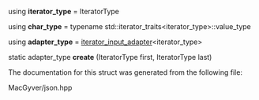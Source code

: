 <div id="structdetail_1_1iterator__input__adapter__factory">

</div>

<span id="structdetail_1_1iterator__input__adapter__factory"
label="structdetail_1_1iterator__input__adapter__factory"></span>

<div class="DoxyCompactItemize">

<span id="structdetail_1_1iterator__input__adapter__factory_aff4a60e1331148d070d53d57c51d63d2"
label="structdetail_1_1iterator__input__adapter__factory_aff4a60e1331148d070d53d57c51d63d2"></span>
using **iterator_type** = IteratorType

<span id="structdetail_1_1iterator__input__adapter__factory_a806ee312b5d2266adbdc1e351b1ba19b"
label="structdetail_1_1iterator__input__adapter__factory_a806ee312b5d2266adbdc1e351b1ba19b"></span>
using **char_type** = typename
std::iterator_traits$<$iterator_type$>$::value_type

<span id="structdetail_1_1iterator__input__adapter__factory_a15284905759e09e61ea6c859eefc9d77"
label="structdetail_1_1iterator__input__adapter__factory_a15284905759e09e61ea6c859eefc9d77"></span>
using **adapter_type** =
[iterator_input_adapter](#classdetail_1_1iterator__input__adapter)$<$iterator_type$>$

</div>

<div class="DoxyCompactItemize">

<span id="structdetail_1_1iterator__input__adapter__factory_ab221afbf8e8a7555d07f4bcf6af8ddf1"
label="structdetail_1_1iterator__input__adapter__factory_ab221afbf8e8a7555d07f4bcf6af8ddf1"></span>
static adapter_type **create** (IteratorType first, IteratorType last)

</div>

The documentation for this struct was generated from the following file:

<div class="DoxyCompactItemize">

MacGyver/json.hpp

</div>
